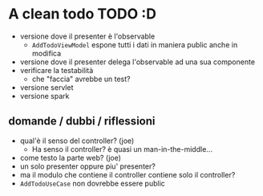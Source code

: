 # A clean todo TODO :D

* versione dove il presenter è l'observable
  - `AddTodoViewModel` espone tutti i dati in maniera public anche in modifica
* versione dove il presenter delega l'observable ad una sua componente
* verificare la testabilità
  - che "faccia" avrebbe un test?
* versione servlet
* versione spark

## domande / dubbi / riflessioni

* qual'è il senso del controller? (joe)
  - Ha senso il controller? è quasi un man-in-the-middle...
* come testo la parte web? (joe)
* un solo presenter oppure piu' presenter?
* ma il modulo che contiene il controller contiene solo il controller?
* `AddTodoUseCase` non dovrebbe essere public

